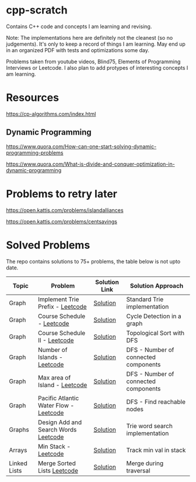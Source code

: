 # cpp-scratch
Contains C++ code and concepts I am learning and revising.

Note: The implementations here are definitely not the cleanest (so no judgements). It's only
to keep a record of things I am learning. May end up in an organized PDF with tests
and optimizations some day.

Problems taken from youtube videos, Blind75, Elements of Programming Interviews or Leetcode.
I also plan to add protypes of interesting concepts I am learning.

# Resources
https://cp-algorithms.com/index.html

## Dynamic Programming
https://www.quora.com/How-can-one-start-solving-dynamic-programming-problems

https://www.quora.com/What-is-divide-and-conquer-optimization-in-dynamic-programming

# Problems to retry later
https://open.kattis.com/problems/islandalliances

https://open.kattis.com/problems/centsavings

# Solved Problems
The repo contains solutions to 75+ problems, the table below is not upto date. 

| Topic | Problem                                                                                       | Solution Link                                                                                 | Solution Approach                       |
|-------|-----------------------------------------------------------------------------------------------|-----------------------------------------------------------------------------------------------|-----------------------------------------|
| Graph | Implement Trie Prefix - [Leetcode](https://leetcode.com/problems/implement-trie-prefix-tree/) | [Solution](https://github.com/pranav656/cpp-scratch/blob/main/Graphs/ImplementTrie.cpp)       | Standard Trie implementation            |
| Graph | Course Schedule - [Leetcode](https://leetcode.com/problems/course-schedule/description/)      | [Solution](https://github.com/pranav656/cpp-scratch/blob/main/Graphs/CourseSchedule.cpp)      | Cycle Detection in a graph              |
| Graph | Course Schedule II - [Leetcode](https://leetcode.com/problems/course-schedule-ii/)            | [Solution](https://github.com/pranav656/cpp-scratch/blob/main/Graphs/CourseScheduleII.cpp)    | Topological Sort with DFS               |
| Graph | Number of Islands - [Leetcode](https://leetcode.com/problems/number-of-islands/)              | [Solution](https://github.com/pranav656/cpp-scratch/blob/main/Graphs/NumberOfIslands.cpp)     | DFS - Number of connected components  |
| Graph | Max area of Island - [Leetcode](https://leetcode.com/problems/max-area-of-island/)            | [Solution](https://github.com/pranav656/cpp-scratch/blob/main/Graphs/MaxAreaofIsland.cpp)     | DFS - Number of connected components |
| Graph | Pacific Atlantic Water Flow - [Leetcode](https://leetcode.com/problems/pacific-atlantic-water-flow/) | [Solution](https://github.com/pranav656/cpp-scratch/blob/main/Graphs/PacificAtlanticWaterflow.cpp) | DFS - Find reachable nodes |
| Graphs | Design Add and Search Words [Leetcode](https://leetcode.com/problems/design-add-and-search-words-data-structure) | [Solution](https://github.com/pranav656/cpp-scratch/blob/main/Graphs/DesignAddAndSearchWords.cpp) | Trie word search implementation |
| Arrays | Min Stack - [Leetcode](https://leetcode.com/problems/min-stack/) | [Solution](https://github.com/pranav656/cpp-scratch/blob/main/Arrays/MinStack.cpp) | Track min val in stack |
| Linked Lists | Merge Sorted Lists [Leetcode](https://leetcode.com/problems/merge-two-sorted-lists/) | [Solution](https://github.com/pranav656/cpp-scratch/blob/main/LinkedList/MergeSortedLists.cpp) | Merge during traversal |

